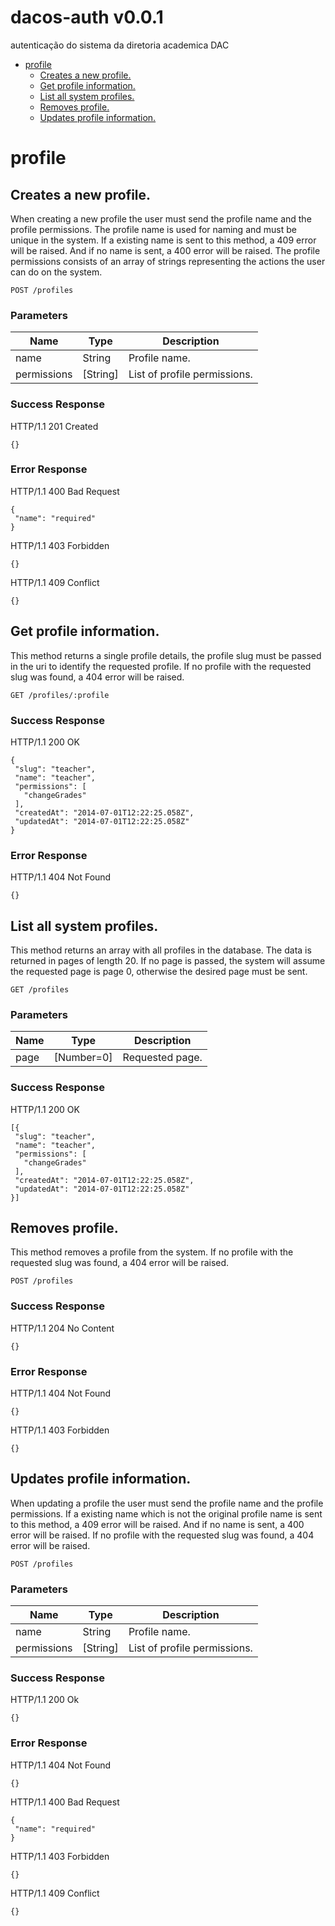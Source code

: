 # dacos-auth v0.0.1

autenticação do sistema da diretoria academica DAC

- [profile](#profile)
	- [Creates a new profile.](#creates-a-new-profile.)
	- [Get profile information.](#get-profile-information.)
	- [List all system profiles.](#list-all-system-profiles.)
	- [Removes profile.](#removes-profile.)
	- [Updates profile information.](#updates-profile-information.)
	


# profile

## Creates a new profile.

When creating a new profile the user must send the profile name and the profile permissions. The profile name is used
for naming and must be unique in the system. If a existing name is sent to this method, a 409 error will be raised.
And if no name is sent, a 400 error will be raised. The profile permissions consists of an array of strings
representing the actions the user can do on the system.

	POST /profiles

### Parameters

| Name    | Type      | Description                          |
|---------|-----------|--------------------------------------|
| name			| String			|  Profile name.							|
| permissions			| [String]			|  List of profile permissions.							|

### Success Response

HTTP/1.1 201 Created

```
{}

```
### Error Response

HTTP/1.1 400 Bad Request

```
{
 "name": "required"
}

```
HTTP/1.1 403 Forbidden

```
{}

```
HTTP/1.1 409 Conflict

```
{}

```
## Get profile information.

This method returns a single profile details, the profile slug must be passed in the uri to identify the requested
profile. If no profile with the requested slug was found, a 404 error will be raised.

	GET /profiles/:profile


### Success Response

HTTP/1.1 200 OK

```
{
 "slug": "teacher",
 "name": "teacher",
 "permissions": [
   "changeGrades"
 ],
 "createdAt": "2014-07-01T12:22:25.058Z",
 "updatedAt": "2014-07-01T12:22:25.058Z"
}

```
### Error Response

HTTP/1.1 404 Not Found

```
{}

```
## List all system profiles.

This method returns an array with all profiles in the database. The data is returned in pages of length 20. If no
page is passed, the system will assume the requested page is page 0, otherwise the desired page must be sent.

	GET /profiles

### Parameters

| Name    | Type      | Description                          |
|---------|-----------|--------------------------------------|
| page			| [Number=0]			|  Requested page.							|

### Success Response

HTTP/1.1 200 OK

```
[{
 "slug": "teacher",
 "name": "teacher",
 "permissions": [
   "changeGrades"
 ],
 "createdAt": "2014-07-01T12:22:25.058Z",
 "updatedAt": "2014-07-01T12:22:25.058Z"
}]

```
## Removes profile.

This method removes a profile from the system. If no profile with the requested slug was found, a 404 error will be
raised.

	POST /profiles


### Success Response

HTTP/1.1 204 No Content

```
{}

```
### Error Response

HTTP/1.1 404 Not Found

```
{}

```
HTTP/1.1 403 Forbidden

```
{}

```
## Updates profile information.

When updating a profile the user must send the profile name and the profile permissions. If a existing name which is
not the original profile name is sent to this method, a 409 error will be raised. And if no name is sent, a 400 error
will be raised.  If no profile with the requested slug was found, a 404 error will be raised.

	POST /profiles

### Parameters

| Name    | Type      | Description                          |
|---------|-----------|--------------------------------------|
| name			| String			|  Profile name.							|
| permissions			| [String]			|  List of profile permissions.							|

### Success Response

HTTP/1.1 200 Ok

```
{}

```
### Error Response

HTTP/1.1 404 Not Found

```
{}

```
HTTP/1.1 400 Bad Request

```
{
 "name": "required"
}

```
HTTP/1.1 403 Forbidden

```
{}

```
HTTP/1.1 409 Conflict

```
{}

```

